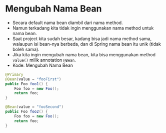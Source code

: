 # Mengubah Nama Bean
- Secara default nama bean diambil dari nama method.
- Namun terkadang kita tidak ingin menggunakan nama method untuk nama bean.
- Saat project kita sudah besar, kadang bisa jadi nama method sama, walaupun isi bean-nya berbeda, dan di Spring nama bean itu unik (tidak boleh sama).
- Jika kita ingin mengubah nama bean, kita bisa menggunakan method ``` value() ``` milik annotation ``` @Bean ```.
- Kode: Mengubah Nama Bean
```java
@Primary
@Bean(value = "fooFirst")
public Foo foo1() {
    Foo foo = new Foo();
    return foo;
}

@Bean(value = "fooSecond")
public Foo foo2() {
    Foo foo = new Foo();
    return foo;
}
```